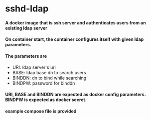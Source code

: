 # sshd-ldap

#### A docker image that is ssh server and authenticates users from an existing ldap server

#### On container start, the container configures itself with given ldap parameters. 
#### The parameters are 
- URI: ldap server's uri
- BASE: ldap base dn to search users
- BINDDN: dn to bind while searching
- BINDPW: password for binddn

#### URI, BASE and BINDDN are expected as docker config parameters. BINDPW is expected as docker secret.
#### example compose file is provided